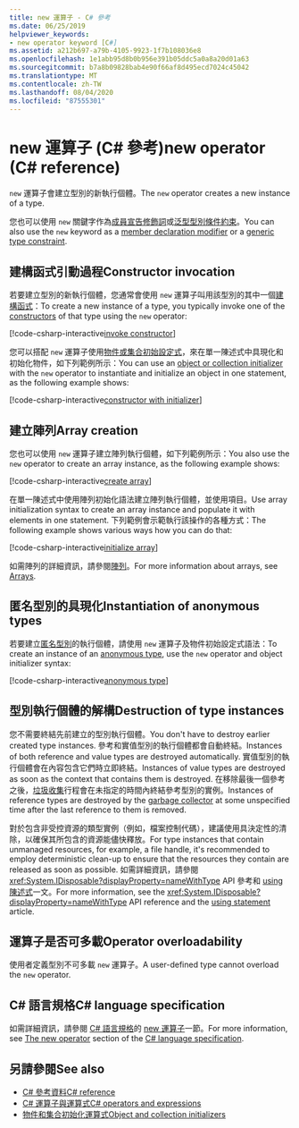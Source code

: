 ```yaml
---
title: new 運算子 - C# 參考
ms.date: 06/25/2019
helpviewer_keywords:
- new operator keyword [C#]
ms.assetid: a212b697-a79b-4105-9923-1f7b108036e8
ms.openlocfilehash: 1e1abb95d8b0b956e391b05ddc5a0a8a20d01a63
ms.sourcegitcommit: b7a8b09828bab4e90f66af8d495ecd7024c45042
ms.translationtype: MT
ms.contentlocale: zh-TW
ms.lasthandoff: 08/04/2020
ms.locfileid: "87555301"
---
```

# <a name="new-operator-c-reference"></a><span data-ttu-id="125cd-102">new 運算子 (C# 參考)</span><span class="sxs-lookup"><span data-stu-id="125cd-102">new operator (C# reference)</span></span>

<span data-ttu-id="125cd-103">`new` 運算子會建立型別的新執行個體。</span><span class="sxs-lookup"><span data-stu-id="125cd-103">The `new` operator creates a new instance of a type.</span></span>

<span data-ttu-id="125cd-104">您也可以使用 `new` 關鍵字作為[成員宣告修飾詞](../keywords/new-modifier.md)或[泛型型別條件約束](../keywords/new-constraint.md)。</span><span class="sxs-lookup"><span data-stu-id="125cd-104">You can also use the `new` keyword as a [member declaration modifier](../keywords/new-modifier.md) or a [generic type constraint](../keywords/new-constraint.md).</span></span>

## <a name="constructor-invocation"></a><span data-ttu-id="125cd-105">建構函式引動過程</span><span class="sxs-lookup"><span data-stu-id="125cd-105">Constructor invocation</span></span>

<span data-ttu-id="125cd-106">若要建立型別的新執行個體，您通常會使用 `new` 運算子叫用該型別的其中一個[建構函式](../../programming-guide/classes-and-structs/constructors.md)：</span><span class="sxs-lookup"><span data-stu-id="125cd-106">To create a new instance of a type, you typically invoke one of the [constructors](../../programming-guide/classes-and-structs/constructors.md) of that type using the `new` operator:</span></span>

[!code-csharp-interactive[invoke constructor](snippets/NewOperator.cs#Constructor)]

<span data-ttu-id="125cd-107">您可以搭配 `new` 運算子使用[物件或集合初始設定式](../../programming-guide/classes-and-structs/object-and-collection-initializers.md)，來在單一陳述式中具現化和初始化物件，如下列範例所示：</span><span class="sxs-lookup"><span data-stu-id="125cd-107">You can use an [object or collection initializer](../../programming-guide/classes-and-structs/object-and-collection-initializers.md) with the `new` operator to instantiate and initialize an object in one statement, as the following example shows:</span></span>

[!code-csharp-interactive[constructor with initializer](snippets/NewOperator.cs#ConstructorWithInitializer)]

## <a name="array-creation"></a><span data-ttu-id="125cd-108">建立陣列</span><span class="sxs-lookup"><span data-stu-id="125cd-108">Array creation</span></span>

<span data-ttu-id="125cd-109">您也可以使用 `new` 運算子建立陣列執行個體，如下列範例所示：</span><span class="sxs-lookup"><span data-stu-id="125cd-109">You also use the `new` operator to create an array instance, as the following example shows:</span></span>

[!code-csharp-interactive[create array](snippets/NewOperator.cs#Array)]

<span data-ttu-id="125cd-110">在單一陳述式中使用陣列初始化語法建立陣列執行個體，並使用項目。</span><span class="sxs-lookup"><span data-stu-id="125cd-110">Use array initialization syntax to create an array instance and populate it with elements in one statement.</span></span> <span data-ttu-id="125cd-111">下列範例會示範執行該操作的各種方式：</span><span class="sxs-lookup"><span data-stu-id="125cd-111">The following example shows various ways how you can do that:</span></span>

[!code-csharp-interactive[initialize array](snippets/NewOperator.cs#ArrayInitialization)]

<span data-ttu-id="125cd-112">如需陣列的詳細資訊，請參閱[陣列](../../programming-guide/arrays/index.md)。</span><span class="sxs-lookup"><span data-stu-id="125cd-112">For more information about arrays, see [Arrays](../../programming-guide/arrays/index.md).</span></span>

## <a name="instantiation-of-anonymous-types"></a><span data-ttu-id="125cd-113">匿名型別的具現化</span><span class="sxs-lookup"><span data-stu-id="125cd-113">Instantiation of anonymous types</span></span>

<span data-ttu-id="125cd-114">若要建立[匿名型別](../../programming-guide/classes-and-structs/anonymous-types.md)的執行個體，請使用 `new` 運算子及物件初始設定式語法：</span><span class="sxs-lookup"><span data-stu-id="125cd-114">To create an instance of an [anonymous type](../../programming-guide/classes-and-structs/anonymous-types.md), use the `new` operator and object initializer syntax:</span></span>

[!code-csharp-interactive[anonymous type](snippets/NewOperator.cs#AnonymousType)]

## <a name="destruction-of-type-instances"></a><span data-ttu-id="125cd-115">型別執行個體的解構</span><span class="sxs-lookup"><span data-stu-id="125cd-115">Destruction of type instances</span></span>

<span data-ttu-id="125cd-116">您不需要終結先前建立的型別執行個體。</span><span class="sxs-lookup"><span data-stu-id="125cd-116">You don't have to destroy earlier created type instances.</span></span> <span data-ttu-id="125cd-117">參考和實值型別的執行個體都會自動終結。</span><span class="sxs-lookup"><span data-stu-id="125cd-117">Instances of both reference and value types are destroyed automatically.</span></span> <span data-ttu-id="125cd-118">實值型別的執行個體會在內容包含它們時立即終結。</span><span class="sxs-lookup"><span data-stu-id="125cd-118">Instances of value types are destroyed as soon as the context that contains them is destroyed.</span></span> <span data-ttu-id="125cd-119">在移除最後一個參考之後，[垃圾收集](../../../standard/garbage-collection/index.md)行程會在未指定的時間內終結參考型別的實例。</span><span class="sxs-lookup"><span data-stu-id="125cd-119">Instances of reference types are destroyed by the [garbage collector](../../../standard/garbage-collection/index.md) at some unspecified time after the last reference to them is removed.</span></span>

<span data-ttu-id="125cd-120">對於包含非受控資源的類型實例（例如，檔案控制代碼），建議使用具決定性的清除，以確保其所包含的資源能儘快釋放。</span><span class="sxs-lookup"><span data-stu-id="125cd-120">For type instances that contain unmanaged resources, for example, a file handle, it's recommended to employ deterministic clean-up to ensure that the resources they contain are released as soon as possible.</span></span> <span data-ttu-id="125cd-121">如需詳細資訊，請參閱 <xref:System.IDisposable?displayProperty=nameWithType> API 參考和 [using 陳述式](../keywords/using-statement.md)一文。</span><span class="sxs-lookup"><span data-stu-id="125cd-121">For more information, see the <xref:System.IDisposable?displayProperty=nameWithType> API reference and the [using statement](../keywords/using-statement.md) article.</span></span>

## <a name="operator-overloadability"></a><span data-ttu-id="125cd-122">運算子是否可多載</span><span class="sxs-lookup"><span data-stu-id="125cd-122">Operator overloadability</span></span>

<span data-ttu-id="125cd-123">使用者定義型別不可多載 `new` 運算子。</span><span class="sxs-lookup"><span data-stu-id="125cd-123">A user-defined type cannot overload the `new` operator.</span></span>

## <a name="c-language-specification"></a><span data-ttu-id="125cd-124">C# 語言規格</span><span class="sxs-lookup"><span data-stu-id="125cd-124">C# language specification</span></span>

<span data-ttu-id="125cd-125">如需詳細資訊，請參閱 [C# 語言規格](~/_csharplang/spec/introduction.md)的 [new 運算子](~/_csharplang/spec/expressions.md#the-new-operator)一節。</span><span class="sxs-lookup"><span data-stu-id="125cd-125">For more information, see [The new operator](~/_csharplang/spec/expressions.md#the-new-operator) section of the [C# language specification](~/_csharplang/spec/introduction.md).</span></span>

## <a name="see-also"></a><span data-ttu-id="125cd-126">另請參閱</span><span class="sxs-lookup"><span data-stu-id="125cd-126">See also</span></span>

- [<span data-ttu-id="125cd-127">C# 參考資料</span><span class="sxs-lookup"><span data-stu-id="125cd-127">C# reference</span></span>](../index.md)
- [<span data-ttu-id="125cd-128">C# 運算子與運算式</span><span class="sxs-lookup"><span data-stu-id="125cd-128">C# operators and expressions</span></span>](index.md)
- [<span data-ttu-id="125cd-129">物件和集合初始化運算式</span><span class="sxs-lookup"><span data-stu-id="125cd-129">Object and collection initializers</span></span>](../../programming-guide/classes-and-structs/object-and-collection-initializers.md)
